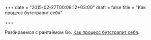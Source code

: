 +++
date = "2015-02-27T00:08:12+03:00"
draft = false
title = "Как процесс бутстрапит себя"

+++

<p>Разбираемся с рантаймом Go. <a href="http://blog.matttproud.com/2015/02/exploring-gos-runtime-how-process.html">Как процесс бутстрапит себя</a>.</p>

